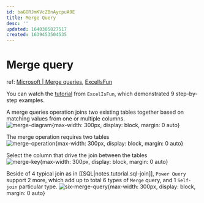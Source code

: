 ```yaml
---
id: baGORJmKVcZBnAycpuA9E
title: Merge Query
desc: ''
updated: 1640305827517
created: 1639453504535
---
```

# Merge query
ref: [Microsoft | Merge queries](https://docs.microsoft.com/en-us/power-query/merge-queries-overview), [ExcelIsFun](https://www.youtube.com/watch?v=-kle5a7vbRA)

You can watch the [tutorial](https://www.youtube.com/watch?v=-kle5a7vbRA) from `ExcelIsFun`, which demonstrated 9 step-by-step examples.

A merge queries operation joins two existing tables together based on matching values from one or multiple columns.  
![merge-diagram](https://docs.microsoft.com/en-us/power-query/images/merge-operation-diagram-overview.png){max-width: 300px, display: block, margin: 0 auto}

The merge operation requires two tables  
![merge-operation](https://docs.microsoft.com/en-us/power-query/images/me-merge-operations-overview-merge-window.png){max-width: 300px, display: block, margin: 0 auto}

Select the column that drive the join between the tables  
![merge-key](https://docs.microsoft.com/en-us/power-query/images/me-merge-operations-overview-merge-window-one-column-sample.png){max-width: 300px, display: block, margin: 0 auto}

Beside of 4 typical join as in [[SQL|notes.tutorial.sql-join]], `Power Query` support 2 more, which add up to total 6 types of `Merge` query, and 1 `Self-join` particular type.
![six-merge-query](https://i.imgur.com/0amnN3Y.jpg){max-width: 300px, display: block, margin: 0 auto}